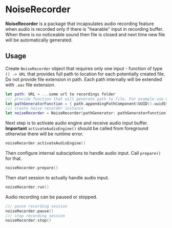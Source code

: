 # NoiseRecorder

**NoiseRecorder** is a package that incapsulates audio recording feature when audio is recorded only if there is "hearable" input in recording buffer. When there is no noticeable sound then file is closed and next time new file will be automatically generated. 

## Usage

Create `NoiseRecorder` object that requires only one input - function of type `() -> URL` that provides full path to location for each potentially created file. Do not provide file extension in path. Each path internally will be extended with `.aac` file extension.

```swift
let path: URL = ...some url to recordings folder 
/// provide function that will generate path to file. For example use UUID string as a file name
let pathGeneratorFunction = { path.appendingPathComponent(UUID().uuidString) }
/// create noise recorder instance
let noiseRecorder = NoiseRecorder(pathGenerator: pathGeneratorFunction)
```
Next step is to activate audio engine and receive audio input buffer.
**Important** `activateAudioEngine()` should be called from foreground otherwise there will be runtime error.
```swift
noiseRecorder.activateAudioEngine()
```

Then configure internal subsciptions to handle audio input. Call `prepare()` for that.
```swift
noiseRecorder.prepare()
```
Then start session to actually handle audio input.
```swift
noiseRecorder.run()
```
Audio recording can be paused or stopped.
```swift
/// pause recording session
noiseRecorder.pause()
/// stop recording session
noiseRecorder.stop()
```





